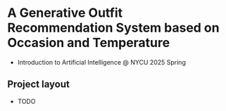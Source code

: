 # A Generative Outfit Recommendation System based on Occasion and Temperature
- Introduction to Artificial Intelligence @ NYCU 2025 Spring 


## Project layout
- TODO


